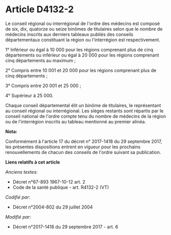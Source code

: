 # Article D4132-2

Le conseil régional ou interrégional de l'ordre des médecins est composé de six, dix, quatorze ou seize binômes de titulaires
selon que le nombre de médecins inscrits aux derniers tableaux publiés des conseils départementaux constituant la région ou
l'interrégion est respectivement.

1° Inférieur ou égal à 10 000 pour les régions comprenant plus de cinq départements ou inférieur ou égal à 20 000 pour les
régions comprenant cinq départements au maximum ;

2° Compris entre 10 001 et 20 000 pour les régions comprenant plus de cinq départements ;

3° Compris entre 20 001 et 25 000 ;

4° Supérieur à 25 000.

Chaque conseil départemental élit un binôme de titulaires, le représentant au conseil régional ou interrégional. Les sièges
restants sont répartis par le conseil national de l'ordre compte tenu du nombre de médecins de la région ou de l'interrégion
inscrits au tableau mentionné au premier alinéa.

**Nota:**

Conformément à l'article 17 du décret n° 2017-1418 du 29 septembre 2017, les présentes dispositions entrent en vigueur pour
les prochains renouvellements de chacun des conseils de l'ordre suivant sa publication.

**Liens relatifs à cet article**

_Anciens textes_:

  - Décret n°67-893 1967-10-12 art. 2
  - Code de la santé publique - art. R4132-2 (VT)

_Codifié par_:

  - Décret n°2004-802 du 29 juillet 2004

_Modifié par_:

  - Décret n°2017-1418 du 29 septembre 2017 - art. 6
